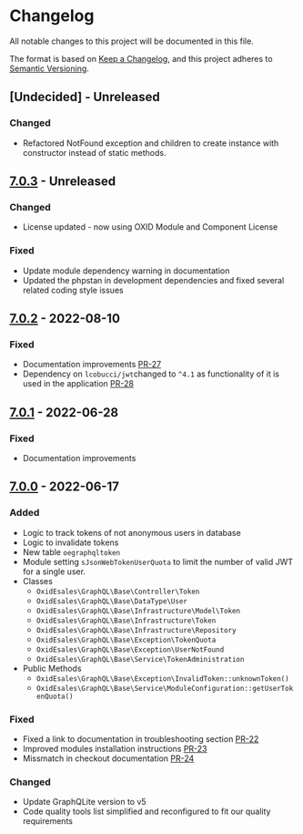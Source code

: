 # Changelog
All notable changes to this project will be documented in this file.

The format is based on [Keep a Changelog](https://keepachangelog.com/en/1.0.0/),
and this project adheres to [Semantic Versioning](https://semver.org/spec/v2.0.0.html).

## [Undecided] - Unreleased

### Changed
- Refactored NotFound exception and children to create instance with constructor instead of static methods.

## [7.0.3] - Unreleased

### Changed
- License updated - now using OXID Module and Component License

### Fixed
- Update module dependency warning in documentation
- Updated the phpstan in development dependencies and fixed several related coding style issues

## [7.0.2] - 2022-08-10

### Fixed
- Documentation improvements [PR-27](https://github.com/OXID-eSales/graphql-base-module/pull/27)
- Dependency on `lcobucci/jwt`changed to `^4.1` as functionality of it is used in the application [PR-28](https://github.com/OXID-eSales/graphql-base-module/pull/28)

## [7.0.1] - 2022-06-28

### Fixed
- Documentation improvements

## [7.0.0] - 2022-06-17

### Added
- Logic to track tokens of not anonymous users in database
- Logic to invalidate tokens
- New table `oegraphqltoken`
- Module setting `sJsonWebTokenUserQuota` to limit the number of valid JWT for a single user.
- Classes
  - `OxidEsales\GraphQL\Base\Controller\Token`
  - `OxidEsales\GraphQL\Base\DataType\User`
  - `OxidEsales\GraphQL\Base\Infrastructure\Model\Token`
  - `OxidEsales\GraphQL\Base\Infrastructure\Token`
  - `OxidEsales\GraphQL\Base\Infrastructure\Repository`
  - `OxidEsales\GraphQL\Base\Exception\TokenQuota`
  - `OxidEsales\GraphQL\Base\Exception\UserNotFound`
  - `OxidEsales\GraphQL\Base\Service\TokenAdministration`
- Public Methods
  - `OxidEsales\GraphQL\Base\Exception\InvalidToken::unknownToken()`
  - `OxidEsales\GraphQL\Base\Service\ModuleConfiguration::getUserTokenQuota()`

### Fixed
- Fixed a link to documentation in troubleshooting section [PR-22](https://github.com/OXID-eSales/graphql-base-module/pull/22)
- Improved modules installation instructions [PR-23](https://github.com/OXID-eSales/graphql-base-module/pull/23)
- Missmatch in checkout documentation [PR-24](https://github.com/OXID-eSales/graphql-base-module/pull/24)

### Changed
- Update GraphQLite version to v5
- Code quality tools list simplified and reconfigured to fit our quality requirements

[7.0.3]: https://github.com/OXID-eSales/graphql-base-module/compare/v7.0.2...b-6.5.x
[7.0.2]: https://github.com/OXID-eSales/graphql-base-module/compare/v7.0.1...v7.0.2
[7.0.1]: https://github.com/OXID-eSales/graphql-base-module/compare/v7.0.0...v7.0.1
[7.0.0]: https://github.com/OXID-eSales/graphql-base-module/compare/v6.0.2...v7.0.0
